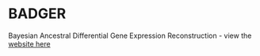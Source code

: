 # BADGER

Bayesian Ancestral Differential Gene Expression Reconstruction - view the [website here](https://erinfry6.github.io/BADGER/)
